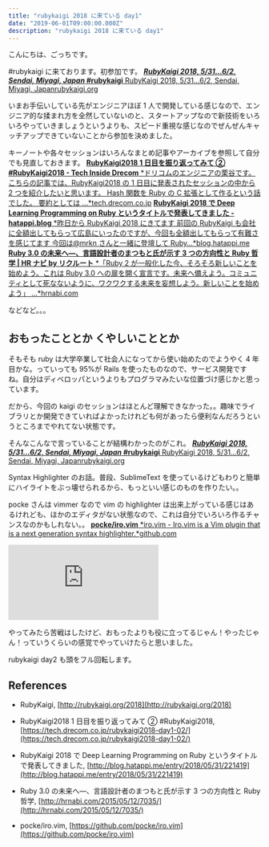 ```yaml
---
title: "rubykaigi 2018 に来ている day1"
date: "2019-06-01T09:00:00.000Z"
description: "rubykaigi 2018 に来ている day1"
---
```


こんにちは、ごっちです。

#rubykaigi に来ております。初参加です。
[**_RubyKaigi 2018, 5/31...6/2, Sendai, Miyagi, Japan_ #rubykaigi**
RubyKaigi 2018, 5/31...6/2, Sendai, Miyagi, Japanrubykaigi.org](http://rubykaigi.org/2018)

いまお手伝いしている先がエンジニアほぼ 1 人で開発している感じなので、エンジニア的な揉まれ方を全然していないのと、スタートアップなので新技術をいろいろやっていきましょうというよりも、スピード重視な感じなのでぜんぜんキャッチアップできていないことから参加を決めました。

キーノートや各々セッションはいろんなまとめ記事やアーカイブを参照して自分でも見直しておきます。
[**RubyKaigi2018 1 日目を振り返ってみて ② #RubyKaigi2018 - Tech Inside Drecom**
*ドリコムのエンジニアの栗谷です。 こちらの記事では、RubyKaigi2018 の 1 日目に発表されたセッションの中から 2 つを紹介したいと思います。 Hash 関数を Ruby の C 拡張として作るという話でした。 要約としては …*tech.drecom.co.jp](https://tech.drecom.co.jp/rubykaigi2018-day1-02/)
[**RubyKaigi 2018 で Deep Learning Programming on Ruby というタイトルで発表してきました - hatappi.blog**
*昨日から RubyKaigi 2018 にきてます 前回の RubyKaigi も会社に全額出してもらって広島にいったのですが、今回も全額出してもらって有難さを感じてます 今回は@mrkn さんと一緒に登壇して Ruby…*blog.hatappi.me](http://blog.hatappi.me/entry/2018/05/31/221419)
[**Ruby 3.0 の未来へ―、言語設計者のまつもと氏が示す 3 つの方向性と Ruby 哲学 | HR ナビ by リクルート**
*「Ruby 2 が一般化した今、そろそろ新しいことを始めよう。これは Ruby 3.0 への扉を開く宣言です。未来へ備えよう。コミュニティとして死なないように、ワクワクする未来を妄想しよう。新しいことを始めよう」 ...*hrnabi.com](http://hrnabi.com/2015/05/12/7035/)

などなど。。。

## おもったこととか くやしいこととか

そもそも ruby は大学卒業して社会人になってから使い始めたのでようやく 4 年目かな。っていっても 95%が Rails を使ったものなので、サービス開発ですね。自分はディベロッパというよりもプログラマみたいな位置づけ感じかと思っています。

だから、今回の kaigi のセッションはほとんど理解できなかった。。趣味でライブラリとか開発できていればよかったけれども何があったら便利なんだろうというところまでやれてない状態です。

そんなこんなで言っていることが結構わかったのがこれ。
[**_RubyKaigi 2018, 5/31...6/2, Sendai, Miyagi, Japan_ #rubykaigi**
RubyKaigi 2018, 5/31...6/2, Sendai, Miyagi, Japanrubykaigi.org](http://rubykaigi.org/2018/presentations/p_ck_.html)

Syntax Highlighter のお話。普段、SublimeText を使っているけどもわりと簡単にハイライトをぶっ壊せられるから、もっといい感じのものを作りたい。。

pocke さんは vimmer なので vim の highlighter は出来上がっている感じはあるけれども、ほかのエディタがない状態なので、これは自分でいろいろ作るチャンスなのかもしれない。。
[**pocke/iro.vim**
*iro.vim - Iro.vim is a Vim plugin that is a next generation syntax highlighter.*github.com](https://github.com/pocke/iro.vim)

<iframe src="https://medium.com/media/a5be48e6ea0c184e6b203b51f96a78e4" frameborder=0></iframe>

やってみたら苦戦はしたけど、おもったよりも役に立ってるじゃん！やったじゃん！っていうくらいの感覚でやっていけたらと思いました。

rubykaigi day2 も頭をフル回転します。

## References

- RubyKaigi, [http://rubykaigi.org/2018](http://rubykaigi.org/2018)

- RubyKaigi2018 1 日目を振り返ってみて ② #RubyKaigi2018, [https://tech.drecom.co.jp/rubykaigi2018-day1-02/](https://tech.drecom.co.jp/rubykaigi2018-day1-02/)

- RubyKaigi 2018 で Deep Learning Programming on Ruby というタイトルで発表してきました, [http://blog.hatappi.me/entry/2018/05/31/221419](http://blog.hatappi.me/entry/2018/05/31/221419)

- Ruby 3.0 の未来へ―、言語設計者のまつもと氏が示す 3 つの方向性と Ruby 哲学, [http://hrnabi.com/2015/05/12/7035/](http://hrnabi.com/2015/05/12/7035/)

- pocke/iro.vim, [https://github.com/pocke/iro.vim](https://github.com/pocke/iro.vim)
